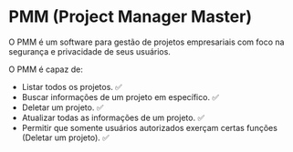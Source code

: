 # PMM (Project Manager Master)

O PMM é um software para gestão de projetos empresariais com foco na segurança e privacidade de seus usuários.

O PMM é capaz de:
- Listar todos os projetos. :white_check_mark:
- Buscar informações de um projeto em específico. :white_check_mark:
- Deletar um projeto. :white_check_mark:
- Atualizar todas as informações de um projeto. :white_check_mark:
- Permitir que somente usuários autorizados exerçam certas funções (Deletar um projeto). :white_check_mark: